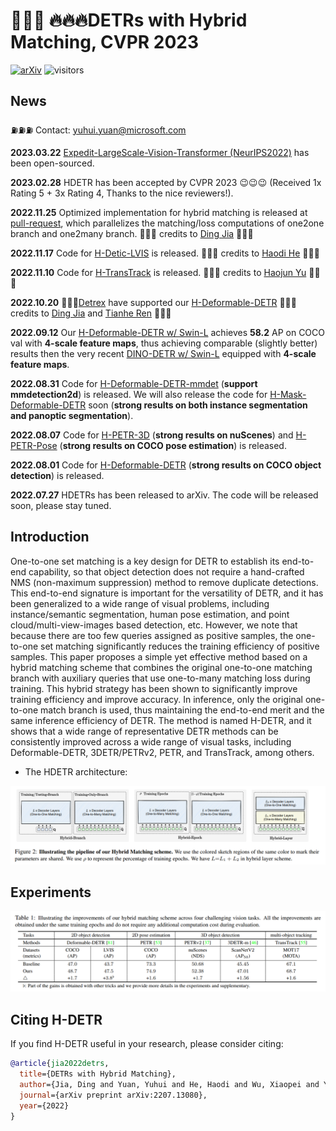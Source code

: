 
<!--

**Here are some ideas to get you started:**

🙋‍♀️ A short introduction - what is your organization all about?
🌈 Contribution guidelines - how can the community get involved?
👩‍💻 Useful resources - where can the community find your docs? Is there anything else the community should know?
🍿 Fun facts - what does your team eat for breakfast?
🧙 Remember, you can do mighty things with the power of [Markdown](https://docs.github.com/github/writing-on-github/getting-started-with-writing-and-formatting-on-github/basic-writing-and-formatting-syntax)
-->


# 🚀🚀🚀 🔥🔥🔥DETRs with Hybrid Matching, CVPR 2023

[![arXiv](https://img.shields.io/badge/arXiv-Paper-<COLOR>.svg)](https://arxiv.org/abs/2207.13080)
![visitors](https://visitor-badge.glitch.me/badge?page_id=HDETR&left_color=blue&right_color=green)

## News

⛽⛽⛽  Contact: [yuhui.yuan@microsoft.com](yuhui.yuan@microsoft.com)

**2023.03.22** [Expedit-LargeScale-Vision-Transformer (NeurIPS2022)](https://github.com/Expedit-LargeScale-Vision-Transformer?view_as=public) has been open-sourced.

**2023.02.28** HDETR has been accepted by CVPR 2023 😉😉😉 (Received 1x Rating 5 + 3x Rating 4, Thanks to the nice reviewers!).

**2022.11.25** Optimized implementation for hybrid matching is released at [pull-request](https://github.com/HDETR/H-Deformable-DETR/pull/12), which parallelizes the matching/loss computations of one2one branch and one2many branch. 🍺🍺🍺 credits to [Ding Jia](https://github.com/JiaDingCN) 🍺🍺🍺

**2022.11.17** Code for [H-Detic-LVIS](https://github.com/HDETR/H-Detic-LVIS) is released. 🍺🍺🍺 credits to [Haodi He](https://github.com/hardyho) 🍺🍺🍺

**2022.11.10** Code for [H-TransTrack](https://github.com/HDETR/H-TransTrack) is released. 🍺🍺🍺 credits to [Haojun Yu](https://github.com/HaojunYuPKU) 🍺🍺🍺

**2022.10.20** 🎉🎉🎉[Detrex](https://github.com/IDEA-Research/detrex) have supported our [H-Deformable-DETR](https://github.com/IDEA-Research/detrex/blob/main/projects/h_deformable_detr/README.md) 🍺🍺🍺 credits to [Ding Jia](https://github.com/JiaDingCN) and [Tianhe Ren](https://github.com/rentainhe) 🍺🍺🍺

**2022.09.12** Our [H-Deformable-DETR w/ Swin-L]() achieves **58.2** AP on COCO val with **4-scale feature maps**, thus achieving comparable (slightly better) results then the very recent [DINO-DETR w/ Swin-L](https://github.com/IDEACVR/DINO#36-epoch-setting) equipped with **4-scale feature maps**.

**2022.08.31** Code for [H-Deformable-DETR-mmdet](https://github.com/HDETR/H-Deformable-DETR-mmdet) (**support mmdetection2d**) is released. We will also release the code for [H-Mask-Deformable-DETR](https://github.com/HDETR/H-Mask-Deformable-DETR) soon (**strong results on both instance segmentation and panoptic segmentation**).

**2022.08.07** Code for [H-PETR-3D](https://github.com/HDETR/H-PETR-3D) (**strong results on nuScenes**) and [H-PETR-Pose](https://github.com/HDETR/H-PETR-Pose) (**strong results on COCO pose estimation**) is released.

**2022.08.01** Code for [H-Deformable-DETR](https://github.com/HDETR/H-Deformable-DETR) (**strong results on COCO object detection**) is released.

**2022.07.27** HDETRs has been released to arXiv. The code will be released soon, please stay tuned. 


## Introduction
One-to-one set matching is a key design for DETR to establish its end-to-end capability, so that object detection does not require a hand-crafted NMS (non-maximum suppression) method to remove duplicate detections. This end-to-end signature is important for the versatility of DETR, and it has been generalized to a wide range of visual problems, including instance/semantic segmentation, human pose estimation, and point cloud/multi-view-images based detection, etc. However, we note that because there are too few queries assigned as positive samples, the one-to-one set matching significantly reduces the training efficiency of positive samples. This paper proposes a simple yet effective method based on a hybrid matching scheme that combines the original one-to-one matching branch with auxiliary queries that use one-to-many matching loss during training. This hybrid strategy has been shown to significantly improve training efficiency and improve accuracy. In inference, only the original one-to-one match branch is used, thus maintaining the end-to-end merit and the same inference efficiency of DETR. The method is named H-DETR, and it shows that a wide range of representative DETR methods can be consistently improved across a wide range of visual tasks, including Deformable-DETR, 3DETR/PETRv2, PETR, and TransTrack, among others.

- The HDETR architecture:

![teaser](profile/HDETR_framework.png)

## Experiments

![teaser](profile/HDETR_main_results.png)


## Citing H-DETR
If you find H-DETR useful in your research, please consider citing:
```bibtex
@article{jia2022detrs,
  title={DETRs with Hybrid Matching},
  author={Jia, Ding and Yuan, Yuhui and He, Haodi and Wu, Xiaopei and Yu, Haojun and Lin, Weihong and Sun, Lei and Zhang, Chao and Hu, Han},
  journal={arXiv preprint arXiv:2207.13080},
  year={2022}
}
```

